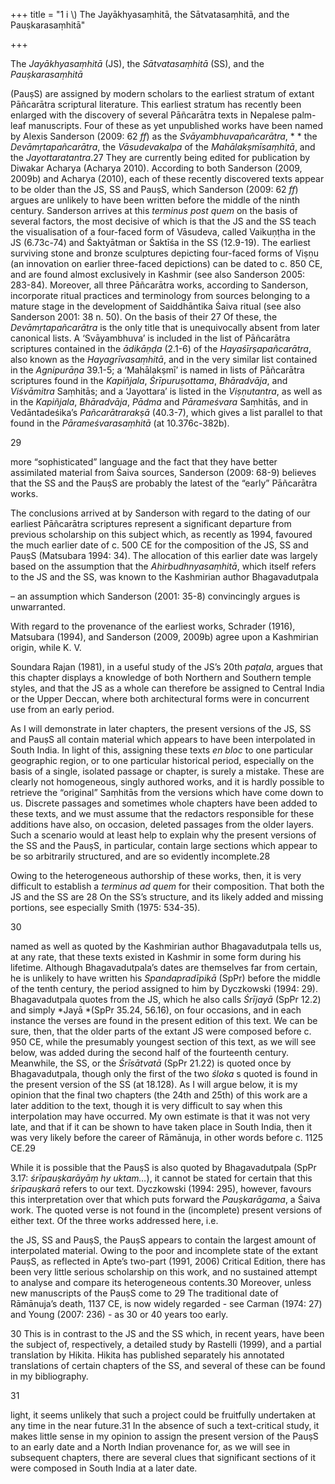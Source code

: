 +++
title = "1 i \\) The Jayākhyasaṃhitā, the Sātvatasaṃhitā, and the Pauṣkarasaṃhitā"

+++

The *Jayākhyasaṃhitā* \(JS\), the *Sātvatasaṃhitā* \(SS\), and the *Pauṣkarasaṃhitā* 

\(PauṣS\) are assigned by modern scholars to the earliest stratum of extant Pāñcarātra scriptural literature. This earliest stratum has recently been enlarged with the discovery of several Pāñcarātra texts in Nepalese palm-leaf manuscripts. Four of these as yet unpublished works have been named by Alexis Sanderson \(2009: 62 *ff*\) as the *Svāyambhuvapañcarātra*, * * the *Devāmṛtapañcarātra*, the *Vāsudevakalpa* of the *Mahālakṣmīsaṃhitā*, and the *Jayottaratantra*.27 They are currently being edited for publication by Diwakar Acharya \(Acharya 2010\). According to both Sanderson \(2009, 2009b\) and Acharya \(2010\), each of these recently discovered texts appear to be older than the JS, SS and PauṣS, which Sanderson \(2009: 62 *ff*\) argues are unlikely to have been written before the middle of the ninth century. Sanderson arrives at this *terminus* *post quem* on the basis of several factors, the most decisive of which is that the JS and the SS teach the visualisation of a four-faced form of Vāsudeva, called Vaikuṇṭha in the JS \(6.73c-74\) and Śaktyātman or Śaktīśa in the SS \(12.9-19\). The earliest surviving stone and bronze sculptures depicting four-faced forms of Viṣṇu \(an innovation on earlier three-faced depictions\) can be dated to c. 850 CE, and are found almost exclusively in Kashmir \(see also Sanderson 2005: 283-84\). Moreover, all three Pāñcarātra works, according to Sanderson, incorporate ritual practices and terminology from sources belonging to a mature stage in the development of Saiddhāntika Śaiva ritual \(see also Sanderson 2001: 38 n. 50\). On the basis of their 27 Of these, the *Devāmṛtapañcarātra* is the only title that is unequivocally absent from later canonical lists. A ‘Svāyambhuva’ is included in the list of Pāñcarātra scriptures contained in the *ādikāṇḍa* \(2.1-6\) of the *Hayaśīrṣapañcarātra*, also known as the *Hayagrīvasaṃhitā*, and in the very similar list contained in the *Agnipurāṇa* 39.1-5; a ‘Mahālakṣmī’ is named in lists of Pāñcarātra scriptures found in the *Kapiñjala*, *Śrīpuruṣottama*, *Bhāradvāja*, and *Viśvāmitra* Saṃhitās; and a ‘Jayottara’ is listed in the *Viṣṇutantra*, as well as in the *Kapiñjala*, *Bhāradvāja*, *Pādma* and *Pārameśvara* Saṃhitās, and in Vedāntadeśika’s *Pañcarātrarakṣā* \(40.3-7\), which gives a list parallel to that found in the *Pārameśvarasaṃhitā* \(at 10.376c-382b\). 

29 

more “sophisticated” language and the fact that they have better assimilated material from Śaiva sources, Sanderson \(2009: 68-9\) believes that the SS and the PauṣS are probably the latest of the “early” Pāñcarātra works. 

The conclusions arrived at by Sanderson with regard to the dating of our earliest Pāñcarātra scriptures represent a significant departure from previous scholarship on this subject which, as recently as 1994, favoured the much earlier date of c. 500 CE for the composition of the JS, SS and PauṣS \(Matsubara 1994: 34\). The allocation of this earlier date was largely based on the assumption that the *Ahirbudhnyasaṃhitā*, which itself refers to the JS and the SS, was known to the Kashmirian author Bhagavadutpala 

– an assumption which Sanderson \(2001: 35-8\) convincingly argues is unwarranted. 

With regard to the provenance of the earliest works, Schrader \(1916\), Matsubara \(1994\), and Sanderson \(2009, 2009b\) agree upon a Kashmirian origin, while K. V. 

Soundara Rajan \(1981\), in a useful study of the JS’s 20th *paṭala*, argues that this chapter displays a knowledge of both Northern and Southern temple styles, and that the JS as a whole can therefore be assigned to Central India or the Upper Deccan, where both architectural forms were in concurrent use from an early period. 

As I will demonstrate in later chapters, the present versions of the JS, SS and PauṣS all contain material which appears to have been interpolated in South India. In light of this, assigning these texts *en bloc* to one particular geographic region, or to one particular historical period, especially on the basis of a single, isolated passage or chapter, is surely a mistake. These are clearly not homogeneous, singly authored works, and it is hardly possible to retrieve the “original” Saṃhitās from the versions which have come down to us. Discrete passages and sometimes whole chapters have been added to these texts, and we must assume that the redactors responsible for these additions have also, on occasion, deleted passages from the older layers. Such a scenario would at least help to explain why the present versions of the SS and the PauṣS, in particular, contain large sections which appear to be so arbitrarily structured, and are so evidently incomplete.28 

Owing to the heterogeneous authorship of these works, then, it is very difficult to establish a *terminus ad quem* for their composition. That both the JS and the SS are 28 On the SS’s structure, and its likely added and missing portions, see especially Smith \(1975: 534-35\). 

30 

named as well as quoted by the Kashmirian author Bhagavadutpala tells us, at any rate, that these texts existed in Kashmir in some form during his lifetime. Although Bhagavadutpala’s dates are themselves far from certain, he is unlikely to have written his *Spandapradīpikā* \(SpPr\) before the middle of the tenth century, the period assigned to him by Dyczkowski \(1994: 29\). Bhagavadutpala quotes from the JS, which he also calls *Śrījayā* \(SpPr 12.2\) and simply *Jayā *\(SpPr 35.24, 56.16\), on four occasions, and in each instance the verses are found in the present edition of this text. We can be sure, then, that the older parts of the extant JS were composed before c. 950 CE, while the presumably youngest section of this text, as we will see below, was added during the second half of the fourteenth century. Meanwhile, the SS, or the *Śrīsātvatā* \(SpPr 21.22\) is quoted once by Bhagavadutpala, though only the first of the two *śloka* s quoted is found in the present version of the SS \(at 18.128\). As I will argue below, it is my opinion that the final two chapters \(the 24th and 25th\) of this work are a later addition to the text, though it is very difficult to say when this interpolation may have occurred. My own estimate is that it was not very late, and that if it can be shown to have taken place in South India, then it was very likely before the career of Rāmānuja, in other words before c. 1125 CE.29 

While it is possible that the PauṣS is also quoted by Bhagavadutpala \(SpPr 3.17: *śrīpauṣkarāyāṃ hy uktam…*\), it cannot be stated for certain that this *śrīpauṣkarā* refers to our text. Dyczkowski \(1994: 295\), however, favours this interpretation over that which puts forward the *Pauṣkarāgama*, a Śaiva work. The quoted verse is not found in the \(incomplete\) present versions of either text. Of the three works addressed here, i.e. 

the JS, SS and PauṣS, the PauṣS appears to contain the largest amount of interpolated material. Owing to the poor and incomplete state of the extant PauṣS, as reflected in Apte’s two-part \(1991, 2006\) Critical Edition, there has been very little serious scholarship on this work, and no sustained attempt to analyse and compare its heterogeneous contents.30 Moreover, unless new manuscripts of the PauṣS come to 29 The traditional date of Rāmānuja’s death, 1137 CE, is now widely regarded - see Carman \(1974: 27\) and Young \(2007: 236\) - as 30 or 40 years too early. 

30 This is in contrast to the JS and the SS which, in recent years, have been the subject of, respectively, a detailed study by Rastelli \(1999\), and a partial translation by Hikita. Hikita has published separately his annotated translations of certain chapters of the SS, and several of these can be found in my bibliography. 

31 

light, it seems unlikely that such a project could be fruitfully undertaken at any time in the near future.31 In the absence of such a text-critical study, it makes little sense in my opinion to assign the present version of the PauṣS to an early date and a North Indian provenance for, as we will see in subsequent chapters, there are several clues that significant sections of it were composed in South India at a later date. 
